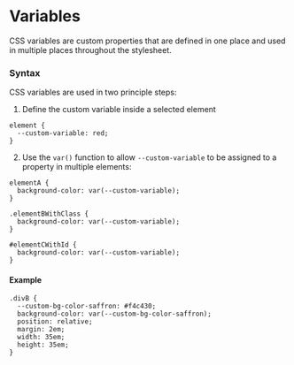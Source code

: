# Variables
CSS variables are custom properties that are defined in one place and used in multiple places throughout the stylesheet.

### Syntax
CSS variables are used in two principle steps:
1. Define the custom variable inside a selected element
```
element {
  --custom-variable: red;
}
```

2. Use the `var()` function to allow `--custom-variable` to be assigned to a property in multiple elements:
```
elementA {
  background-color: var(--custom-variable);
}

.elementBWithClass {
  background-color: var(--custom-variable);
}

#elementCWithId {
  background-color: var(--custom-variable);
}
```

#### Example
```
.divB {
  --custom-bg-color-saffron: #f4c430;
  background-color: var(--custom-bg-color-saffron);
  position: relative;
  margin: 2em;
  width: 35em;
  height: 35em;
}
```
